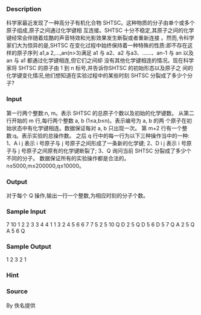 
### Description
科学家最近发现了一种高分子有机化合物 SHTSC。这种物质的分子由单个或多个原子组成,原子之间通过化学键相
互连接。SHTSC 十分不稳定,其原子之间的化学键经常会伴随着炫酷的声音特效和光影效果发生断裂或者重新连接
。然而,令科学家们大为惊异的是,SHTSC 在变化过程中始终保持着一种特殊的性质:即不存在这样的原子序列 a1,a
2,...,an(n>3)满足 a1 与 a2、a2 与a3、......、an-1 与 an 以及 an 与 a1 都通过化学键相连,但它们之间却
没有其他化学键相连的情况。现在科学家将 SHTSC 的原子由 1 到 n 标号,并告诉你SHTSC 的初始形态以及原子之
间的化学键变化情况,他们想知道在实验过程中的某些时刻 SHTSC 分裂成了多少个分子?
### Input
第一行两个整数:n, m。表示 SHTSC 的总原子个数以及初始的化学键数。
从第二行开始的 m 行,每行两个整数 a, b (1≤a,b≤n)。表示编号为 a, b 的两
个原子在初始状态中有化学键相连。数据保证每对 a, b 只出现一次。
第 m+2 行有一个整数:q。表示实验的总操作数。
之后 q 行中的每一行为以下三种操作当中的一种:
1、A i j 表示 i 号原子与 j 号原子之间形成了一条新的化学键;
2、D i j 表示 i 号原子与 j 号原子之间原有的化学键断裂了;
3、Q 询问当前 SHTSC 分裂成了多少个不同的分子。
数据保证所有的实验操作都是合法的。
n≤5000,m≤200000,q≤10000。
### Output
对于每个 Q 操作,输出一行一个整数,为相应时刻的分子个数。
### Sample Input
7 10 
1 2 
2 3 
3 4 
4 1 
1 3 
2 4 
5 6 
6 7 
7 5 
2 5 
10 
Q 
D 2 5 
Q 
D 5 6 
D 5 7 
Q 
A 2 5 
Q 
A 5 6 
Q 
### Sample Output
1
2
3
2
1
### Hint

### Source
By 佚名提供
